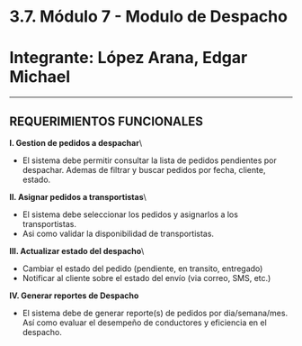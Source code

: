 # 3.7. Módulo 7 - Modulo de Despacho
# Integrante: López Arana, Edgar Michael
----------------------------------------------------------------------------
**REQUERIMIENTOS FUNCIONALES**
----------------------------------------------------------------------------
**I. Gestion de pedidos a despachar**\
 - El sistema debe permitir consultar la lista de pedidos pendientes por despachar. Ademas de filtrar y buscar pedidos por fecha, cliente, estado.

**II. Asignar pedidos a transportistas**\
  - El sistema debe seleccionar los pedidos y asignarlos a los transportistas.
  - Asi como validar la disponibilidad de transportistas.

**III. Actualizar estado del despacho**\
  - Cambiar el estado del  pedido (pendiente, en transito, entregado)
  - Notificar al cliente sobre el estado del envío (via correo, SMS, etc.)

**IV. Generar reportes de Despacho**
 - El sistema debe de generar reporte(s) de pedidos por dia/semana/mes. Así como evaluar el desempeño de conductores y eficiencia en el despacho.





